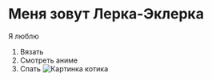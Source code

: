 # Меня зовут Лерка-Эклерка
Я люблю
1. Вязать
2. Смотреть аниме
3. Спать
   ![Картинка котика](https://cs7.pikabu.ru/post_img/big/2019/03/26/11/1553625291161446207.jpg) 